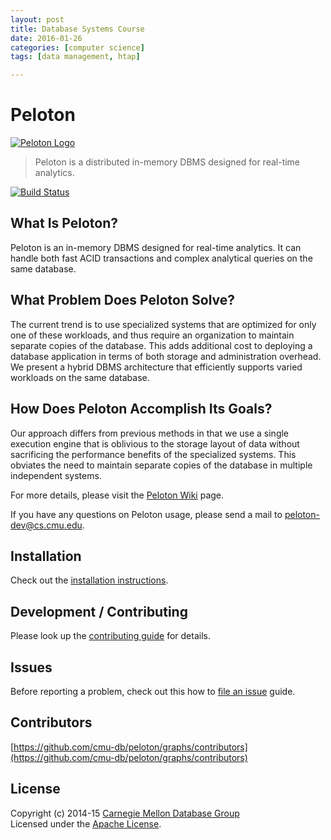 ```yaml
---
layout: post
title: Database Systems Course 
date: 2016-01-26
categories: [computer science]
tags: [data management, htap]

---
```



# Peloton

[![Peloton Logo](http://db.cs.cmu.edu/wordpress/wp-content/uploads/2015/11/peloton.jpg)](http://pelotondb.org/)

> Peloton is a distributed in-memory DBMS designed for real-time analytics.

[![Build Status](http://jenkins.db.cs.cmu.edu:8080/job/Peloton/badge/icon?style=flat)](http://jenkins.db.cs.cmu.edu:8080/job/Peloton/)

## What Is Peloton?

Peloton is an in-memory DBMS designed for real-time analytics. It can handle both fast ACID transactions and complex analytical queries on the same database. 

## What Problem Does Peloton Solve?

The current trend is to use specialized systems that are optimized for only one of these workloads, and thus require an organization to maintain separate copies of the database. This adds additional cost to deploying a database application in terms of both storage and administration overhead. We present a hybrid DBMS architecture that efficiently supports varied workloads on the same database.

## How Does Peloton Accomplish Its Goals?

Our approach differs from previous methods in that we use a single execution engine that is oblivious to the storage layout of data without sacrificing the performance benefits of the specialized systems. This obviates the need to maintain separate copies of the database in multiple independent systems.

For more details, please visit the [Peloton Wiki](https://github.com/cmu-db/peloton/wiki "Peloton Wiki") page.

If you have any questions on Peloton usage, please send a mail to peloton-dev@cs.cmu.edu.

## Installation

Check out the [installation instructions](https://github.com/cmu-db/peloton/wiki/Installation).

## Development / Contributing

Please look up the [contributing guide](https://github.com/cmu-db/peloton/blob/master/CONTRIBUTING.md#development) for details.

## Issues

Before reporting a problem, check out this how to [file an issue](https://github.com/cmu-db/peloton/blob/master/CONTRIBUTING.md#file-an-issue) guide.

## Contributors

[https://github.com/cmu-db/peloton/graphs/contributors](https://github.com/cmu-db/peloton/graphs/contributors)

## License

Copyright (c) 2014-15 [Carnegie Mellon Database Group](http://db.cs.cmu.edu/)  
Licensed under the [Apache License](LICENSE).
